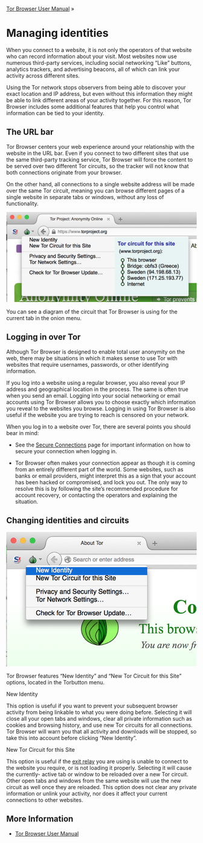 [Tor Browser User Manual](index.html "Tor Browser User Manual") »

# Managing identities

When you connect to a website, it is not only the operators of that website
who can record information about your visit. Most websites now use numerous
third-party services, including social networking “Like” buttons, analytics
trackers, and advertising beacons, all of which can link your activity across
different sites.

Using the Tor network stops observers from being able to discover your exact
location and IP address, but even without this information they might be able
to link different areas of your activity together. For this reason, Tor
Browser includes some additional features that help you control what
information can be tied to your identity.

## The URL bar

Tor Browser centers your web experience around your relationship with the
website in the URL bar. Even if you connect to two different sites that use
the same third-party tracking service, Tor Browser will force the content to
be served over two different Tor circuits, so the tracker will not know that
both connections originate from your browser.

On the other hand, all connections to a single website address will be made
over the same Tor circuit, meaning you can browse different pages of a single
website in separate tabs or windows, without any loss of functionality.

![](media/managing-identities/circuit_full.png)

You can see a diagram of the circuit that Tor Browser is using for the current
tab in the onion menu.

## Logging in over Tor

Although Tor Browser is designed to enable total user anonymity on the web,
there may be situations in which it makes sense to use Tor with websites that
require usernames, passwords, or other identifying information.

If you log into a website using a regular browser, you also reveal your IP
address and geographical location in the process. The same is often true when
you send an email. Logging into your social networking or email accounts using
Tor Browser allows you to choose exactly which information you reveal to the
websites you browse. Logging in using Tor Browser is also useful if the
website you are trying to reach is censored on your network.

When you log in to a website over Tor, there are several points you should
bear in mind:

  * See the [Secure Connections](secure-connections.html "Secure Connections") page for important information on how to secure your connection when logging in. 

  * Tor Browser often makes your connection appear as though it is coming from an entirely different part of the world. Some websites, such as banks or email providers, might interpret this as a sign that your account has been hacked or compromised, and lock you out. The only way to resolve this is by following the site’s recommended procedure for account recovery, or contacting the operators and explaining the situation. 

## Changing identities and circuits

![](media/managing-identities/new_identity.png)

Tor Browser features “New Identity” and “New Tor Circuit for this Site”
options, located in the Torbutton menu.

New Identity

    

This option is useful if you want to prevent your subsequent browser activity
from being linkable to what you were doing before. Selecting it will close all
your open tabs and windows, clear all private information such as cookies and
browsing history, and use new Tor circuits for all connections. Tor Browser
will warn you that all activity and downloads will be stopped, so take this
into account before clicking “New Identity”.

New Tor Circuit for this Site

    

This option is useful if the [exit relay](about-tor-browser.html#how-tor-works
"How Tor works") you are using is unable to connect to the website you
require, or is not loading it properly. Selecting it will cause the currently-
active tab or window to be reloaded over a new Tor circuit. Other open tabs
and windows from the same website will use the new circuit as well once they
are reloaded. This option does not clear any private information or unlink
your activity, nor does it affect your current connections to other websites.

## More Information

  * [Tor Browser User Manual](index.html "Tor Browser User Manual")

